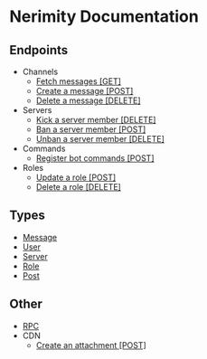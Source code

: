 # Nerimity Documentation

## Endpoints

- Channels
  - [Fetch messages [GET]](/endpoints/channels/FetchMessages.md)
  - [Create a message [POST]](/endpoints/channels/CreateMessage.md)
  - [Delete a message [DELETE]](/endpoints/channels/DeleteMessage.md)
- Servers
  - [Kick a server member [DELETE]](/endpoints/servers/KickMember.md)
  - [Ban a server member [POST]](/endpoints/servers/BanMember.md)
  - [Unban a server member [DELETE]](/endpoints/servers/UnbanMember.md)
- Commands
  - [Register bot commands [POST]](/endpoints/applications/RegisterBotCommand.md)
- Roles
  - [Update a role [POST]](/endpoints/roles/UpdateRole.md)
  - [Delete a role [DELETE]](/endpoints/roles/DeleteRole.md)

## Types

- [Message](/types/Message.md)
- [User](/types/User.md)
- [Server](/types/Server.md)
- [Role](/types/Role.md)
- [Post](/types/Post.md)

## Other

- [RPC](/rpc.md)
- CDN
  - [Create an attachment [POST]](/endpoints/cdn/CreateAttachment.md)
